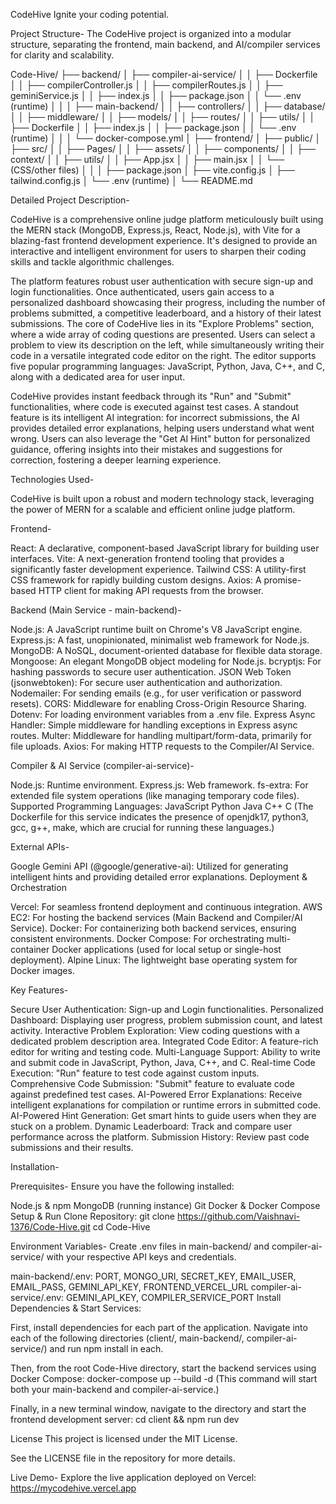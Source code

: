 CodeHive
Ignite your coding potential.

Project Structure-
The CodeHive project is organized into a modular structure, separating the frontend, main backend, and AI/compiler services for clarity and scalability.

Code-Hive/
├── backend/
│   ├── compiler-ai-service/
│   │   ├── Dockerfile
│   │   ├── compilerController.js
│   │   ├── compilerRoutes.js
│   │   ├── geminiService.js
│   │   ├── index.js
│   │   ├── package.json
│   │   └── .env (runtime)
│   │
│   ├── main-backend/
│   │   ├── controllers/
│   │   ├── database/
│   │   ├── middleware/
│   │   ├── models/
│   │   ├── routes/
│   │   ├── utils/
│   │   ├── Dockerfile
│   │   ├── index.js
│   │   ├── package.json
│   │   └── .env (runtime)
│   │
│   └── docker-compose.yml
│
├── frontend/
│   ├── public/
│   ├── src/
│   │   ├── Pages/
│   │   ├── assets/
│   │   ├── components/
│   │   ├── context/
│   │   ├── utils/
│   │   ├── App.jsx
│   │   ├── main.jsx
│   │   └── (CSS/other files)
│   │
│   ├── package.json
│   ├── vite.config.js
│   ├── tailwind.config.js
│   └── .env (runtime)
│
└── README.md



Detailed Project Description-

CodeHive is a comprehensive online judge platform meticulously built using the MERN stack (MongoDB, Express.js, React, Node.js), with Vite for a blazing-fast frontend development experience. It's designed to provide an interactive and intelligent environment for users to sharpen their coding skills and tackle algorithmic challenges.

The platform features robust user authentication with secure sign-up and login functionalities. Once authenticated, users gain access to a personalized dashboard showcasing their progress, including the number of problems submitted, a competitive leaderboard, and a history of their latest submissions. The core of CodeHive lies in its "Explore Problems" section, where a wide array of coding questions are presented. Users can select a problem to view its description on the left, while simultaneously writing their code in a versatile integrated code editor on the right. The editor supports five popular programming languages: JavaScript, Python, Java, C++, and C, along with a dedicated area for user input.

CodeHive provides instant feedback through its "Run" and "Submit" functionalities, where code is executed against test cases. A standout feature is its intelligent AI integration: for incorrect submissions, the AI provides detailed error explanations, helping users understand what went wrong. Users can also leverage the "Get AI Hint" button for personalized guidance, offering insights into their mistakes and suggestions for correction, fostering a deeper learning experience.




Technologies Used-

CodeHive is built upon a robust and modern technology stack, leveraging the power of MERN for a scalable and efficient online judge platform.

Frontend-

React: A declarative, component-based JavaScript library for building user interfaces.
Vite: A next-generation frontend tooling that provides a significantly faster development experience.
Tailwind CSS: A utility-first CSS framework for rapidly building custom designs.
Axios: A promise-based HTTP client for making API requests from the browser.



Backend (Main Service - main-backend)-

Node.js: A JavaScript runtime built on Chrome's V8 JavaScript engine.
Express.js: A fast, unopinionated, minimalist web framework for Node.js.
MongoDB: A NoSQL, document-oriented database for flexible data storage.
Mongoose: An elegant MongoDB object modeling for Node.js.
bcryptjs: For hashing passwords to secure user authentication.
JSON Web Token (jsonwebtoken): For secure user authentication and authorization.
Nodemailer: For sending emails (e.g., for user verification or password resets).
CORS: Middleware for enabling Cross-Origin Resource Sharing.
Dotenv: For loading environment variables from a .env file.
Express Async Handler: Simple middleware for handling exceptions in Express async routes.
Multer: Middleware for handling multipart/form-data, primarily for file uploads.
Axios: For making HTTP requests to the Compiler/AI Service.

Compiler & AI Service (compiler-ai-service)-

Node.js: Runtime environment.
Express.js: Web framework.
fs-extra: For extended file system operations (like managing temporary code files).
Supported Programming Languages:
JavaScript
Python
Java
C++
C
(The Dockerfile for this service indicates the presence of openjdk17, python3, gcc, g++, make, which are crucial for running these languages.)



External APIs-

Google Gemini API (@google/generative-ai): Utilized for generating intelligent hints and providing detailed error explanations.
Deployment & Orchestration

Vercel: For seamless frontend deployment and continuous integration.
AWS EC2: For hosting the backend services (Main Backend and Compiler/AI Service).
Docker: For containerizing both backend services, ensuring consistent environments.
Docker Compose: For orchestrating multi-container Docker applications (used for local setup or single-host deployment).
Alpine Linux: The lightweight base operating system for Docker images.




Key Features-

Secure User Authentication: Sign-up and Login functionalities.
Personalized Dashboard: Displaying user progress, problem submission count, and latest activity.
Interactive Problem Exploration: View coding questions with a dedicated problem description area.
Integrated Code Editor: A feature-rich editor for writing and testing code.
Multi-Language Support: Ability to write and submit code in JavaScript, Python, Java, C++, and C.
Real-time Code Execution: "Run" feature to test code against custom inputs.
Comprehensive Code Submission: "Submit" feature to evaluate code against predefined test cases.
AI-Powered Error Explanations: Receive intelligent explanations for compilation or runtime errors in submitted code.
AI-Powered Hint Generation: Get smart hints to guide users when they are stuck on a problem.
Dynamic Leaderboard: Track and compare user performance across the platform.
Submission History: Review past code submissions and their results.




Installation-

Prerequisites-
Ensure you have the following installed:

Node.js & npm
MongoDB (running instance)
Git
Docker & Docker Compose
Setup & Run
Clone Repository:
git clone https://github.com/Vaishnavi-1376/Code-Hive.git
cd Code-Hive



Environment Variables-
Create .env files in main-backend/ and compiler-ai-service/ with your respective API keys and credentials.

main-backend/.env: PORT, MONGO_URI, SECRET_KEY, EMAIL_USER, EMAIL_PASS, GEMINI_API_KEY, FRONTEND_VERCEL_URL
compiler-ai-service/.env: GEMINI_API_KEY, COMPILER_SERVICE_PORT
Install Dependencies & Start Services:

First, install dependencies for each part of the application. Navigate into each of the following directories (client/, main-backend/, compiler-ai-service/) and run npm install in each.

Then, from the root Code-Hive directory, start the backend services using Docker Compose:
docker-compose up --build -d
(This command will start both your main-backend and compiler-ai-service.)

Finally, in a new terminal window, navigate to the directory and start the frontend development server:
cd client && npm run dev




License
This project is licensed under the MIT License.

See the LICENSE file in the repository for more details.




Live Demo-
Explore the live application deployed on Vercel:
https://mycodehive.vercel.app